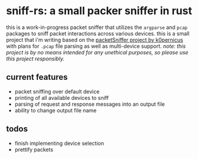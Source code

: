 # sniff-rs: a small packer sniffer in rust 

this is a work-in-progress packet sniffer that utilizes the `argparse` and `pcap` packages to sniff
packet interactions across various devices. this is a small project that i'm writing based on the [packetSniffer project by k0pernicus](https://github.com/k0pernicus/packetSniffer/tree/master) with plans for `.pcap` file parsing as well as multi-device support. *note: this project is by no means intended for any unethical purposes, so please use this project responsibly.*

## current features 
- packet sniffing over default device 
- printing of all available devices to sniff 
- parsing of request and response messages into an output file 
- ability to change output file name 

## todos 
- finish implementing device selection 
- prettify packets 
